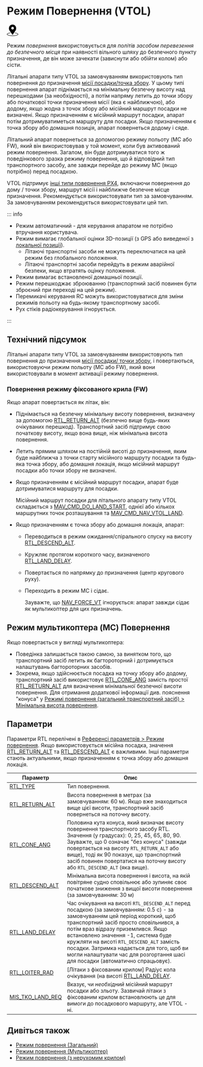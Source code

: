 # Режим Повернення (VTOL)

<img src="../../assets/site/position_fixed.svg" title="Position fix required (e.g. GPS)" width="30px" />

Режим _повернення_ використовується для _політів засобом перевезення до безпечного місця_ при наявності вільного шляху до безпечного пункту призначення, де він може зачекати (зависнути або обійти колом) або сісти.

Літальні апарати типу VTOL за замовчуванням використовують тип повернення до призначення [місії посадки/точка збору](../flight_modes/return.md#mission-landing-rally-point-return-type-rtl-type-1).
У цьому типі повернення апарат піднімається на мінімальну безпечну висоту над перешкодами (за необхідності), а потім напряму летить до точки збору або початкової точки призначення місії (яка є найближчою), або додому, якщо жодна з точок збору або місійний маршрут посадки не визначені.
Якщо призначенням є місійний маршрут посадки, апарат потім дотримуватиметься маршруту для посадки.
Якщо призначенням є точка збору або домашня позиція, апарат повернеться додому і сяде.

Літальний апарат повернеться за допомогою режиму польоту (MC або FW), який він використовував у той момент, коли був активований режим повернення.
Загалом, він буде дотримуватися того ж поведінкового зразка режиму повернення, що й відповідний тип транспортного засобу, але завжди перейде до режиму MC (якщо потрібно) перед посадкою.

VTOL підтримує [інші типи повернення PX4](../flight_modes/return.md#return-types-rtl-type), включаючи повернення до дому / точки збору, маршрут місії і найближче безпечне місце призначення. Рекомендується використовувати тип за замовчуванням.
За замовчуванням рекомендується використовувати цей тип.

::: info

- Режим автоматичний - для керування апаратом не потрібно втручання користувача.
- Режим вимагає глобальної оцінки 3D-позиції (з GPS або виведеної з [локальної позиції](../ros/external_position_estimation.md#enabling-auto-modes-with-a-local-position)).
  - Літаючі транспортні засоби не можуть переключатися на цей режим без глобального положення.
  - Літаючі транспортні засоби перейдуть в режим аварійної безпеки, якщо втратять оцінку положення.
- Режим вимагає встановленої домашньої позиції.
- Режим перешкоджає зброюванню (транспортний засіб повинен бути зброєний при переході на цей режим).
- Перемикачі керування RC можуть використовуватися для зміни режимів польоту на будь-якому транспортному засобі.
- Рух стіків радіокерування ігнорується.

<!-- https://github.com/PX4/PX4-Autopilot/blob/main/src/modules/commander/ModeUtil/mode_requirements.cpp -->

:::

## Технічний підсумок

Літальні апарати типу VTOL за замовчуванням використовують тип повернення до призначення [місії посадки/ точки збору](../flight_modes/return.md#mission-landing-rally-point-return-type-rtl-type-1), і повертаються, використовуючи режим польоту (MC або FW), який вони використовували в момент активації режиму повернення.

### Повернення режиму фіксованого крила (FW)

Якщо апарат повертається як літак, він:

- Піднімається на безпечну мінімальну висоту повернення, визначену за допомогою [RTL_RETURN_ALT](#RTL_RETURN_ALT) (безпечно вище будь-яких очікуваних перешкод).
  Транспортний засіб підтримує свою початкову висоту, якщо вона вище, ніж мінімальна висота повернення.
  <!-- Note that return altitude cannot be configured using the "cone" parameter in fixed-wing vehicles. -->

- Летить прямим шляхом на постійній висоті до призначення, яким буде найближча з точки старту місійного маршруту посадки та будь-яка точка збору, або домашня локація, якщо місійний маршрут посадки або точки збору не визначені.

- Якщо призначенням є місійний маршрут посадки, апарат буде дотримуватися маршруту для посадки.

  Місійний маршрут посадки для літального апарату типу VTOL складається з [MAV_CMD_DO_LAND_START](https://mavlink.io/en/messages/common.html#MAV_CMD_DO_LAND_START), однієї або кількох маршрутних точок розташування та [MAV_CMD_NAV_VTOL_LAND](https://mavlink.io/en/messages/common.html#MAV_CMD_NAV_VTOL_LAND).

- Якщо призначенням є точка збору або домашня локація, апарат:

  - Переводиться в режим ожидання/спірального спуску на висоту [RTL_DESCEND_ALT](#RTL_DESCEND_ALT).
  - Кружляє протягом короткого часу, визначеного [RTL_LAND_DELAY](#RTL_LAND_DELAY).
  - Повертається по напрямку до призначення (центр кругового руху).
  - Переходить в режим MC і сідає.

    Зауважте, що [NAV_FORCE_VT](../advanced_config/parameter_reference.md#NAV_FORCE_VT) ігнорується: апарат завжди сідає як мультикоптер для цих призначень.

## Режим мультикоптера (MC) Повернення

Якщо повертається у вигляді мультикоптера:

- Поведінка залишається такою самою, за винятком того, що транспортний засіб летить як багтороторний і дотримується налаштувань багтороторних засобів.
- Зокрема, якщо здійснюється посадка на точку збору або додому, транспортний засіб використовує [RTL_CONE_ANG](#RTL_CONE_ANG) замість простої [RTL_RETURN_ALT](#RTL_RETURN_ALT) для визначення мінімальної безпечної висоти повернення.
  Для отримання додаткової інформації див. пояснення "конуса" у [Режимі повернення (загальний транспортний засіб) > Мінімальна висота повернення](../flight_modes/return.md#minimum-return-altitude).

## Параметри

Параметри RTL перелічені в [Референсі параметрів > Режим повернення](../advanced_config/parameter_reference.md#return-mode).
Якщо використовується місійна посадка, значення [RTL_RETURN_ALT](#RTL_RETURN_ALT) та [RTL_DESCEND_ALT](#RTL_DESCEND_ALT) є важливими.
Інші параметри стають актуальними, якщо призначенням є точка збору або домашня локація.

| Параметр                                                                                                                                                                   | Опис                                                                                                                                                                                                                                                                                                                                                                                                                                                                                                                                                  |
| -------------------------------------------------------------------------------------------------------------------------------------------------------------------------- | ----------------------------------------------------------------------------------------------------------------------------------------------------------------------------------------------------------------------------------------------------------------------------------------------------------------------------------------------------------------------------------------------------------------------------------------------------------------------------------------------------------------------------------------------------- |
| <a id="RTL_TYPE"></a>[RTL_TYPE](../advanced_config/parameter_reference.md#RTL_TYPE)                                                                   | Тип повернення.                                                                                                                                                                                                                                                                                                                                                                                                                                                                                                                       |
| <a id="RTL_RETURN_ALT"></a>[RTL_RETURN_ALT](../advanced_config/parameter_reference.md#RTL_RETURN_ALT)                            | Висота повернення в метрах (за замовчуванням: 60 м). Якщо вже знаходиться вище цієї висоти, транспортний засіб повернеться на поточну висоту.                                                                                                                                                                                                                                                                                                                                      |
| <a id="RTL_CONE_ANG"></a>[RTL_CONE_ANG](../advanced_config/parameter_reference.md#RTL_CONE_ANG)                                  | Половина кута конуса, який визначає висоту повернення транспортного засобу RTL. Значення (у градусах): 0, 25, 45, 65, 80, 90. Зауважте, що 0 означає "без конуса" (завжди повертається на висоту `RTL_RETURN_ALT` або вище), тоді як 90 показує, що транспортний засіб повинен повертатися на поточну висоту або `RTL_DESCEND_ALT` (яка вище).                                                                               |
| <a id="RTL_DESCEND_ALT"></a>[RTL_DESCEND_ALT](../advanced_config/parameter_reference.md#RTL_DESCEND_ALT)                         | Мінімальна висота повернення і висота, на якій повітряне судно сповільнює або зупиняє своє початкове зниження з вищої висоти повернення (за замовчуванням: 30 м)                                                                                                                                                                                                                                                                                                                                                   |
| <a id="RTL_LAND_DELAY"></a>[RTL_LAND_DELAY](../advanced_config/parameter_reference.md#RTL_LAND_DELAY)                            | Час очікування на висоті `RTL_DESCEND_ALT` перед посадкою (за замовчуванням: 0.5 с) - за замовчуванням цей період короткий, щоб транспортний засіб просто сповільнився, а потім враз відразу приземлився. Якщо встановлено значення -1, система буде кружляти на висоті `RTL_DESCEND_ALT` замість посадки. Затримка надається для того, щоб ви могли налаштувати час для розгортання шасі для посадки (автоматично спрацьовує). |
| <a id="RTL_LOITER_RAD"></a>[RTL_LOITER_RAD](../advanced_config/parameter_reference.md#RTL_LOITER_RAD)                            | [Літаки з фіксованим крилом] Радіус кола очікування (на висоті [RTL_LAND_DELAY](#RTL_LAND_DELAY).                                                                                                                                                                                                                                                                                                                    |
| <a id="MIS_TKO_LAND_REQ"></a>[MIS_TKO_LAND_REQ](../advanced_config/parameter_reference.md#MIS_TKO_LAND_REQ) | Вказує, чи _необхідний_ місійний маршрут посадки або зльоту. Зазвичай літаки з фіксованим крилом встановлюють це для вимоги до посадкового маршруту, але VTOL - ні.                                                                                                                                                                                                                                                                                                                                                   |

## Дивіться також

- [Режим повернення (Загальний)](../flight_modes/return.md)
- [Режим повернення (Мультикоптер)](../flight_modes_mc/return.md)
- [Режим повернення (з нерухомим крилом)](../flight_modes_fw/return.md)
